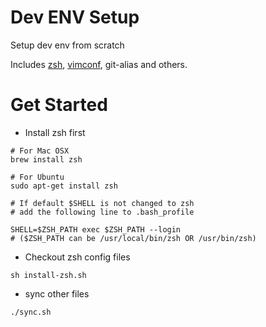 Dev ENV Setup
=============

Setup dev env from scratch

Includes [zsh](https://github.com/robbyrussell/oh-my-zsh), [vimconf](https://github.com/hszcg/vimconf), git-alias and others.


# Get Started

* Install zsh first

```
# For Mac OSX
brew install zsh

# For Ubuntu
sudo apt-get install zsh

# If default $SHELL is not changed to zsh
# add the following line to .bash_profile

SHELL=$ZSH_PATH exec $ZSH_PATH --login
# ($ZSH_PATH can be /usr/local/bin/zsh OR /usr/bin/zsh)
```

* Checkout zsh config files 

```
sh install-zsh.sh
```

* sync other files

```
./sync.sh
```
